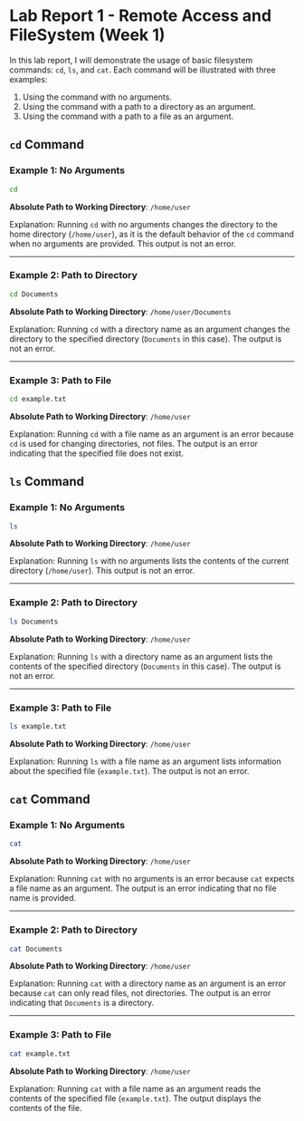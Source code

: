 # Lab Report 1 - Remote Access and FileSystem (Week 1)

In this lab report, I will demonstrate the usage of basic filesystem commands: `cd`, `ls`, and `cat`. Each command will be illustrated with three examples:

1. Using the command with no arguments.
2. Using the command with a path to a directory as an argument.
3. Using the command with a path to a file as an argument.

## `cd` Command

### Example 1: No Arguments

```bash
cd
```

**Absolute Path to Working Directory**: `/home/user`

Explanation: Running `cd` with no arguments changes the directory to the home directory (`/home/user`), as it is the default behavior of the `cd` command when no arguments are provided. This output is not an error.

---

### Example 2: Path to Directory

```bash
cd Documents
```

**Absolute Path to Working Directory**: `/home/user/Documents`

Explanation: Running `cd` with a directory name as an argument changes the directory to the specified directory (`Documents` in this case). The output is not an error.

---

### Example 3: Path to File

```bash
cd example.txt
```

**Absolute Path to Working Directory**: `/home/user`

Explanation: Running `cd` with a file name as an argument is an error because `cd` is used for changing directories, not files. The output is an error indicating that the specified file does not exist.

## `ls` Command

### Example 1: No Arguments

```bash
ls
```

**Absolute Path to Working Directory**: `/home/user`

Explanation: Running `ls` with no arguments lists the contents of the current directory (`/home/user`). This output is not an error.

---

### Example 2: Path to Directory

```bash
ls Documents
```

**Absolute Path to Working Directory**: `/home/user`

Explanation: Running `ls` with a directory name as an argument lists the contents of the specified directory (`Documents` in this case). The output is not an error.

---

### Example 3: Path to File

```bash
ls example.txt
```

**Absolute Path to Working Directory**: `/home/user`

Explanation: Running `ls` with a file name as an argument lists information about the specified file (`example.txt`). The output is not an error.

## `cat` Command

### Example 1: No Arguments

```bash
cat
```

**Absolute Path to Working Directory**: `/home/user`

Explanation: Running `cat` with no arguments is an error because `cat` expects a file name as an argument. The output is an error indicating that no file name is provided.

---

### Example 2: Path to Directory

```bash
cat Documents
```

**Absolute Path to Working Directory**: `/home/user`

Explanation: Running `cat` with a directory name as an argument is an error because `cat` can only read files, not directories. The output is an error indicating that `Documents` is a directory.

---

### Example 3: Path to File

```bash
cat example.txt
```

**Absolute Path to Working Directory**: `/home/user`

Explanation: Running `cat` with a file name as an argument reads the contents of the specified file (`example.txt`). The output displays the contents of the file.

